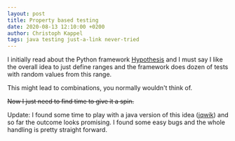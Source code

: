 ```yaml
---
layout: post
title: Property based testing
date: 2020-08-13 12:10:00 +0200
author: Christoph Kappel
tags: java testing just-a-link never-tried
---
```

I initially read about the Python framework
[Hypothesis](https://hypothesis.readthedocs.io/en/latest/) and I must say I like the overall idea
to just define ranges and the framework does dozen of tests with random values from this range.

This might lead to combinations, you normally wouldn't think of.

~~Now I just need to find time to give it a spin.~~

Update: I found some time to play with a java version of this idea ([jqwik](https://jqwik.net/))
and so far the outcome looks promising. I found some easy bugs and the whole handling is pretty
straight forward.
